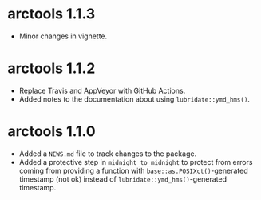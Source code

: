 # arctools 1.1.3

* Minor changes in vignette. 

# arctools 1.1.2

* Replace Travis and AppVeyor with GitHub Actions. 
* Added notes to the documentation about using  `lubridate::ymd_hms()`. 

# arctools 1.1.0

* Added a `NEWS.md` file to track changes to the package.
* Added a protective step in `midnight_to_midnight` to protect from errors coming from providing a function with `base::as.POSIXct()`-generated timestamp (not ok) instead of `lubridate::ymd_hms()`-generated timestamp. 
